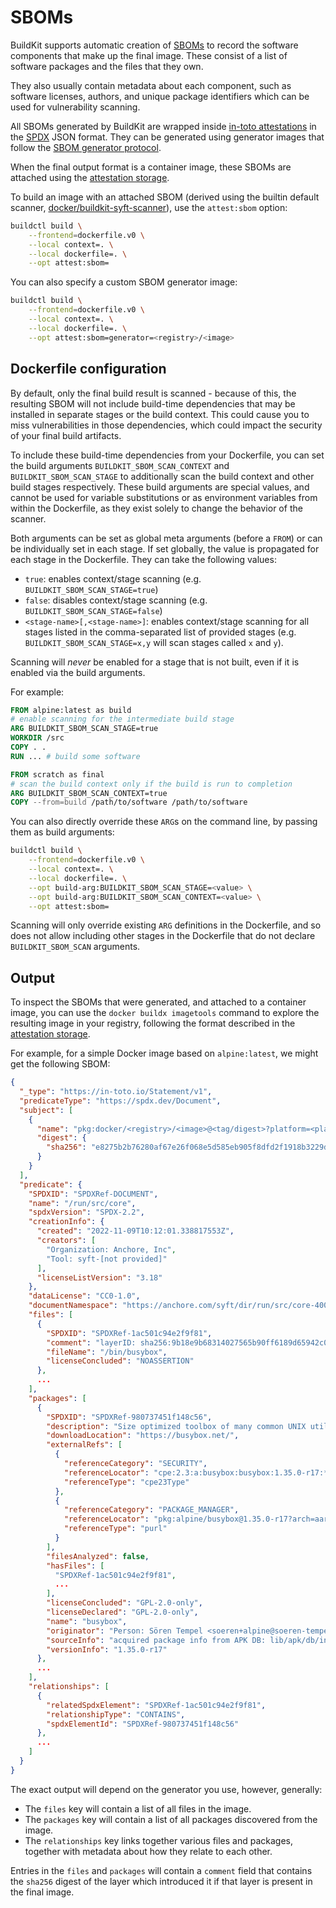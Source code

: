 # SBOMs

BuildKit supports automatic creation of [SBOMs](https://en.wikipedia.org/wiki/Software_supply_chain)
to record the software components that make up the final image. These consist
of a list of software packages and the files that they own.

They also usually contain metadata about each component, such as software
licenses, authors, and unique package identifiers which can be used for
vulnerability scanning.

All SBOMs generated by BuildKit are wrapped inside [in-toto attestations](https://github.com/in-toto/attestation)
in the [SPDX](https://spdx.dev) JSON format. They can be generated using
generator images that follow the [SBOM generator protocol](./sbom-protocol.md).

When the final output format is a container image, these SBOMs are attached
using the [attestation storage](./attestation-storage.md).

To build an image with an attached SBOM (derived using the builtin default scanner,
[docker/buildkit-syft-scanner](https://github.com/docker/buildkit-syft-scanner)),
use the `attest:sbom` option:

```bash
buildctl build \
    --frontend=dockerfile.v0 \
    --local context=. \
    --local dockerfile=. \
    --opt attest:sbom=
```

You can also specify a custom SBOM generator image:

```bash
buildctl build \
    --frontend=dockerfile.v0 \
    --local context=. \
    --local dockerfile=. \
    --opt attest:sbom=generator=<registry>/<image>
```

## Dockerfile configuration

By default, only the final build result is scanned - because of this, the
resulting SBOM will not include build-time dependencies that may be installed
in separate stages or the build context. This could cause you to miss
vulnerabilities in those dependencies, which could impact the security of your
final build artifacts.

To include these build-time dependencies from your Dockerfile, you can set the
build arguments `BUILDKIT_SBOM_SCAN_CONTEXT` and `BUILDKIT_SBOM_SCAN_STAGE` to
additionally scan the build context and other build stages respectively. These
build arguments are special values, and cannot be used for variable
substitutions or as environment variables from within the Dockerfile, as they
exist solely to change the behavior of the scanner.

Both arguments can be set as global meta arguments (before a `FROM`) or can be
individually set in each stage. If set globally, the value is propagated for
each stage in the Dockerfile. They can take the following values:

- `true`: enables context/stage scanning (e.g. `BUILDKIT_SBOM_SCAN_STAGE=true`)
- `false`: disables context/stage scanning (e.g. `BUILDKIT_SBOM_SCAN_STAGE=false`)
- `<stage-name>[,<stage-name>]`: enables context/stage scanning for all stages
  listed in the comma-separated list of provided stages (e.g.
  `BUILDKIT_SBOM_SCAN_STAGE=x,y` will scan stages called `x` and `y`).

Scanning will *never* be enabled for a stage that is not built, even if it is
enabled via the build arguments.

For example:

```dockerfile
FROM alpine:latest as build
# enable scanning for the intermediate build stage
ARG BUILDKIT_SBOM_SCAN_STAGE=true
WORKDIR /src
COPY . .
RUN ... # build some software

FROM scratch as final
# scan the build context only if the build is run to completion
ARG BUILDKIT_SBOM_SCAN_CONTEXT=true
COPY --from=build /path/to/software /path/to/software
```

You can also directly override these `ARG`s on the command line, by passing
them as build arguments:

```bash
buildctl build \
    --frontend=dockerfile.v0 \
    --local context=. \
    --local dockerfile=. \
    --opt build-arg:BUILDKIT_SBOM_SCAN_STAGE=<value> \
    --opt build-arg:BUILDKIT_SBOM_SCAN_CONTEXT=<value> \
    --opt attest:sbom=
```

Scanning will only override existing `ARG` definitions in the Dockerfile, and
so does not allow including other stages in the Dockerfile that do not declare
`BUILDKIT_SBOM_SCAN` arguments.

## Output

To inspect the SBOMs that were generated, and attached to a container image,
you can use the `docker buildx imagetools` command to explore the resulting
image in your registry, following the format described in the [attestation storage](./attestation-storage.md).

For example, for a simple Docker image based on `alpine:latest`, we might get
the following SBOM:

```json
{
  "_type": "https://in-toto.io/Statement/v1",
  "predicateType": "https://spdx.dev/Document",
  "subject": [
    {
      "name": "pkg:docker/<registry>/<image>@<tag/digest>?platform=<platform>",
      "digest": {
        "sha256": "e8275b2b76280af67e26f068e5d585eb905f8dfd2f1918b3229db98133cb4862"
      }
    }
  ],
  "predicate": {
    "SPDXID": "SPDXRef-DOCUMENT",
    "name": "/run/src/core",
    "spdxVersion": "SPDX-2.2",
    "creationInfo": {
      "created": "2022-11-09T10:12:01.338817553Z",
      "creators": [
        "Organization: Anchore, Inc",
        "Tool: syft-[not provided]"
      ],
      "licenseListVersion": "3.18"
    },
    "dataLicense": "CC0-1.0",
    "documentNamespace": "https://anchore.com/syft/dir/run/src/core-4006bb64-24b1-4a22-a18f-94efc6b90edb",
    "files": [
      {
        "SPDXID": "SPDXRef-1ac501c94e2f9f81",
        "comment": "layerID: sha256:9b18e9b68314027565b90ff6189d65942c0f7986da80df008b8431276885218e",
        "fileName": "/bin/busybox",
        "licenseConcluded": "NOASSERTION"
      },
      ...
    ],
    "packages": [
      {
        "SPDXID": "SPDXRef-980737451f148c56",
        "description": "Size optimized toolbox of many common UNIX utilities",
        "downloadLocation": "https://busybox.net/",
        "externalRefs": [
          {
            "referenceCategory": "SECURITY",
            "referenceLocator": "cpe:2.3:a:busybox:busybox:1.35.0-r17:*:*:*:*:*:*:*",
            "referenceType": "cpe23Type"
          },
          {
            "referenceCategory": "PACKAGE_MANAGER",
            "referenceLocator": "pkg:alpine/busybox@1.35.0-r17?arch=aarch64&upstream=busybox&distro=alpine-3.16.2",
            "referenceType": "purl"
          }
        ],
        "filesAnalyzed": false,
        "hasFiles": [
          "SPDXRef-1ac501c94e2f9f81",
          ...
        ],
        "licenseConcluded": "GPL-2.0-only",
        "licenseDeclared": "GPL-2.0-only",
        "name": "busybox",
        "originator": "Person: Sören Tempel <soeren+alpine@soeren-tempel.net>",
        "sourceInfo": "acquired package info from APK DB: lib/apk/db/installed",
        "versionInfo": "1.35.0-r17"
      },
      ...
    ],
    "relationships": [
      {
        "relatedSpdxElement": "SPDXRef-1ac501c94e2f9f81",
        "relationshipType": "CONTAINS",
        "spdxElementId": "SPDXRef-980737451f148c56"
      },
      ...
    ]
  }
}
```

The exact output will depend on the generator you use, however, generally:

- The `files` key will contain a list of all files in the image.
- The `packages` key will contain a list of all packages discovered from the
  image.
- The `relationships` key links together various files and packages, together
  with metadata about how they relate to each other.

Entries in the `files` and `packages` will contain a `comment` field that
contains the `sha256` digest of the layer which introduced it if that layer is
present in the final image.
